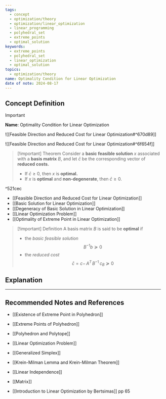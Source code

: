 ```yaml
---
tags:
  - concept
  - optimization/theory
  - optimization/linear_optimization
  - linear_programming
  - polyhedral_set
  - extreme_points
  - optimal_solution
keywords:
  - extreme_points
  - polyhedral_set
  - linear_optimization
  - optimal_solution
topics:
  - optimization/theory
name: Optimality Condition for Linear Optimization
date of note: 2024-08-17
---
```


## Concept Definition

>[!important]
>**Name**: Optimality Condition for Linear Optimization

![[Feasible Direction and Reduced Cost for Linear Optimization#^670d89]]

![[Feasible Direction and Reduced Cost for Linear Optimization#^6f654f]]


>[!important] Theorem
>Consider a **basic feasible solution** $x$ associated with a **basis matrix** $B$, and let $\bar{c}$ be the corresponding vector of **reduced costs.**
>
>- If $\bar{c} \ge 0$, then $x$ is **optimal.** 
>- If $x$ is **optimal** and **non-degenerate**, then $\bar{c} \ge 0$.

^521cec

- [[Feasible Direction and Reduced Cost for Linear Optimization]]
- [[Basic Solution for Linear Optimization]]
- [[Degeneracy of Basic Solution in Linear Optimization]]
- [[Linear Optimization Problem]]
- [[Optimality of Extreme Point in Linear Optimization]]


>[!important] Definition
>A basis matrix $B$ is said to be **optimal** if
>- the *basic feasible solution* $$B^{-1}b \succeq 0$$
>- the *reduced cost* $$\bar{c} = c - \,A^{T}\,B^{-1}\,c_{B} \succeq 0$$






## Explanation




-----------
##  Recommended Notes and References


- [[Existence of Extreme Point in Polyhedron]]
- [[Extreme Points of Polyhedron]]
- [[Polyhedron and Polytope]]
- [[Linear Optimization Problem]]
- [[Generalized Simplex]]

- [[Krein-Milman Lemma and Krein-Milman Theorem]]


- [[Linear Independence]]
- [[Matrix]]

- [[Introduction to Linear Optimization by Bertsimas]] pp 65